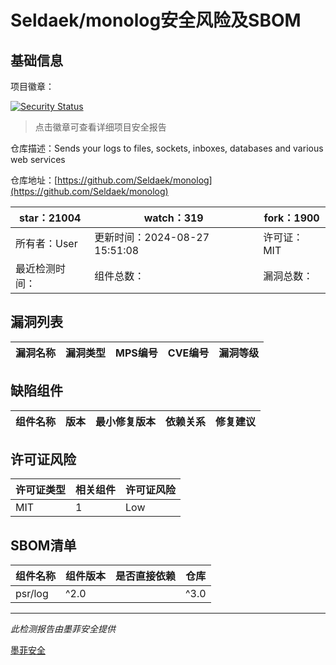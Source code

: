 # Seldaek/monolog安全风险及SBOM

## 基础信息

项目徽章：

[![Security Status](https://www.murphysec.com/platform3/v31/badge/1846626206344028160.svg)](https://www.murphysec.com/console/report/1692604781187325952/1846626206344028160)

> 点击徽章可查看详细项目安全报告

仓库描述：Sends your logs to files, sockets, inboxes, databases and various web services

仓库地址：[https://github.com/Seldaek/monolog](https://github.com/Seldaek/monolog)

| star：21004 | watch：319 | fork：1900 |
| ----------- | -------------- | ------------ |
| 所有者：User | 更新时间：2024-08-27 15:51:08 | 许可证：MIT |
| 最近检测时间： | 组件总数： | 漏洞总数： |




## 漏洞列表

| 漏洞名称 | 漏洞类型 | MPS编号 | CVE编号 | 漏洞等级 |
| ------- | ------ | ------- | ------ | ----- |





## 缺陷组件

| 组件名称 | 版本 | 最小修复版本 | 依赖关系 | 修复建议 |
| -------- | ---- | ------------ | -------- | -------- |





## 许可证风险

| 许可证类型 | 相关组件 | 许可证风险 |
| ---------- | -------- | ---------- |
|MIT|1|Low|




## SBOM清单

| 组件名称 | 组件版本 | 是否直接依赖 | 仓库 |
| -------- | -------- | ------------ | ---- |
|psr/log|^2.0 || ^3.0|间接依赖|composer|


------

*此检测报告由墨菲安全提供*

[墨菲安全](www.murphysec.com)